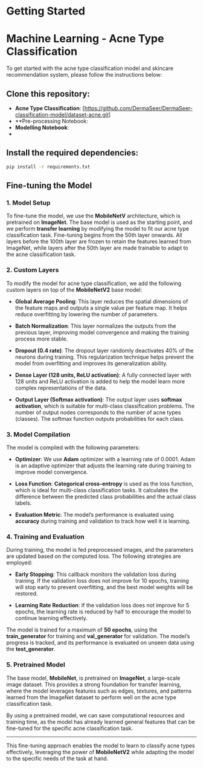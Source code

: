 # Getting Started

# Machine Learning - Acne Type Classification

To get started with the acne type classification model and skincare recommendation system, please follow the instructions below:

## Clone this repository:
- **Acne Type Classification**: [https://github.com/DermaSeer/DermaSeer-classification-model/dataset-acne.git]
- **Pre-processing Notebook:
- **Modelling Notebook**: 
- 

## Install the required dependencies:
```bash
pip install -r requirements.txt
```

## Fine-tuning the Model

### 1. **Model Setup**
To fine-tune the model, we use the **MobileNetV** architecture, which is pretrained on **ImageNet**. The base model is used as the starting point, and we perform **transfer learning** by modifying the model to fit our acne type classification task. Fine-tuning begins from the 50th layer onwards. All layers before the 100th layer are frozen to retain the features learned from ImageNet, while layers after the 50th layer are made trainable to adapt to the acne classification task.

### 2. **Custom Layers**
To modify the model for acne type classification, we add the following custom layers on top of the **MobileNetV2** base model:

- **Global Average Pooling**: This layer reduces the spatial dimensions of the feature maps and outputs a single value per feature map. It helps reduce overfitting by lowering the number of parameters.
  
- **Batch Normalization**: This layer normalizes the outputs from the previous layer, improving model convergence and making the training process more stable.

- **Dropout (0.4 rate)**: The dropout layer randomly deactivates 40% of the neurons during training. This regularization technique helps prevent the model from overfitting and improves its generalization ability.

- **Dense Layer (128 units, ReLU activation)**: A fully connected layer with 128 units and ReLU activation is added to help the model learn more complex representations of the data.

- **Output Layer (Softmax activation)**: The output layer uses **softmax activation**, which is suitable for multi-class classification problems. The number of output nodes corresponds to the number of acne types (classes). The softmax function outputs probabilities for each class.

### 3. **Model Compilation**
The model is compiled with the following parameters:

- **Optimizer**: We use **Adam** optimizer with a learning rate of 0.0001. Adam is an adaptive optimizer that adjusts the learning rate during training to improve model convergence.

- **Loss Function**: **Categorical cross-entropy** is used as the loss function, which is ideal for multi-class classification tasks. It calculates the difference between the predicted class probabilities and the actual class labels.

- **Evaluation Metric**: The model’s performance is evaluated using **accuracy** during training and validation to track how well it is learning.

### 4. **Training and Evaluation**
During training, the model is fed preprocessed images, and the parameters are updated based on the computed loss. The following strategies are employed:

- **Early Stopping**: This callback monitors the validation loss during training. If the validation loss does not improve for 10 epochs, training will stop early to prevent overfitting, and the best model weights will be restored.

- **Learning Rate Reduction**: If the validation loss does not improve for 5 epochs, the learning rate is reduced by half to encourage the model to continue learning effectively.

The model is trained for a maximum of **50 epochs**, using the **train_generator** for training and **val_generator** for validation. The model’s progress is tracked, and its performance is evaluated on unseen data using the **test_generator**.

### 5. **Pretrained Model**
The base model, **MobileNet**, is pretrained on **ImageNet**, a large-scale image dataset. This provides a strong foundation for transfer learning, where the model leverages features such as edges, textures, and patterns learned from the ImageNet dataset to perform well on the acne type classification task.

By using a pretrained model, we can save computational resources and training time, as the model has already learned general features that can be fine-tuned for the specific acne classification task.

---
This fine-tuning approach enables the model to learn to classify acne types effectively, leveraging the power of **MobileNetV2** while adapting the model to the specific needs of the task at hand.


